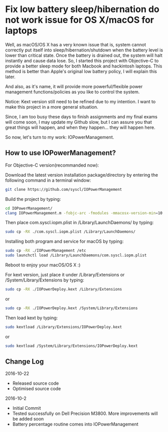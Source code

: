 Fix low battery sleep/hibernation do not work issue for OS X/macOS for laptops
============

Well, as macOS/OS X has a very known issue that is, system cannot correctly
put itself into sleep/hibernation/shutdown when the battery level is lower than critical state. Once the battery is drained 
out, the system will halt instantly and cause data lose. So, I started this project with Objective-C 
to provide a better sleep mode for both Macbook and hackintosh laptops. This method is better than Apple's original low
battery policy, I will explain this later. 

And also, as it's name, it will provide more powerful/flexible power management functions/policies as you like to control
the system.

Notice: Kext version still need to be refined due to my intention. I want to make this project in a more general situation.

Since, I am too busy these days to finish assignments and my final exams will come soon, I may update my Github slow,
but I can assure you that great things will happen, and when they happen… they will happen here.

So now, let's turn to my work: IOPowerManagement.

How to use IOPowerManagement?
----------------

For Objective-C version(recommanded now):

Download the latest version installation package/directory by entering the following command in a terminal window:
```sh
git clone https://github.com/syscl/IOPowerManagement
```

Build the project by typing:
```sh
cd IOPowerManagement/
clang IOPowerManagement.m -fobjc-arc -fmodules -mmacosx-version-min=10.6 -o IOPowerManagement
```
Then place com.syscl.iopm.plist in /Library/LaunchDaemons/ by typing:
```sh
sudo cp -RX ./com.syscl.iopm.plist /Library/LaunchDaemons/
```

Installing both program and service for macOS by typing:
```sh
sudo cp -RX ./IOPowerManagement /etc
sudo launchctl load /Library/LaunchDaemons/com.syscl.iopm.plist 
```
Reboot to enjoy your macOS/OS X :)



For kext version, just place it under /Library/Extensions or /System/Library/Extensions by typing:
```sh
sudo cp -RX ./IOPowerDeploy.kext /Library/Extensions
```
or 
```sh
sudo cp -RX ./IOPowerDeploy.kext /System/Library/Extensions
```
Then load kext by typing:
```sh
sudo kextload /Library/Extensions/IOPowerDeploy.kext
```
or
```sh
sudo kextload /System/Library/Extensions/IOPowerDeploy.kext
```

Change Log
----------------
2016-10-22

- Released source code
- Optimised source code

2016-10-2

- Initial Commit
- Tested successfully on Dell Precision M3800. More improvements will be added soon
- Battery percentage routine comes into IOPowerManagement
